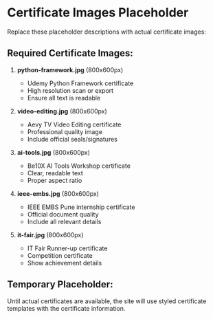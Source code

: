 # Certificate Images Placeholder

Replace these placeholder descriptions with actual certificate images:

## Required Certificate Images:

1. **python-framework.jpg** (800x600px)
   - Udemy Python Framework certificate
   - High resolution scan or export
   - Ensure all text is readable

2. **video-editing.jpg** (800x600px)
   - Aevy TV Video Editing certificate
   - Professional quality image
   - Include official seals/signatures

3. **ai-tools.jpg** (800x600px)
   - Be10X AI Tools Workshop certificate
   - Clear, readable text
   - Proper aspect ratio

4. **ieee-embs.jpg** (800x600px)
   - IEEE EMBS Pune internship certificate
   - Official document quality
   - Include all relevant details

5. **it-fair.jpg** (800x600px)
   - IT Fair Runner-up certificate
   - Competition certificate
   - Show achievement details

## Temporary Placeholder:
Until actual certificates are available, the site will use styled certificate templates with the certificate information.